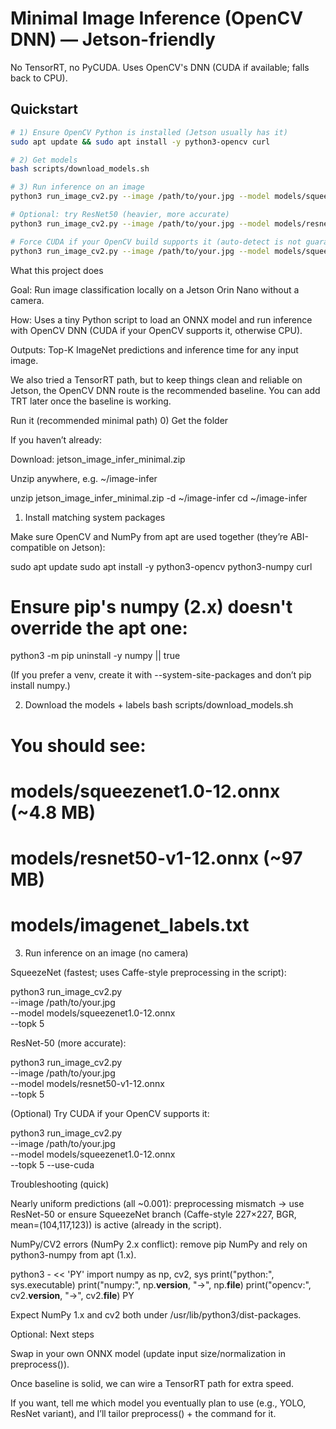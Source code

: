 # Minimal Image Inference (OpenCV DNN) — Jetson-friendly
No TensorRT, no PyCUDA. Uses OpenCV's DNN (CUDA if available; falls back to CPU).

## Quickstart
```bash
# 1) Ensure OpenCV Python is installed (Jetson usually has it)
sudo apt update && sudo apt install -y python3-opencv curl

# 2) Get models
bash scripts/download_models.sh

# 3) Run inference on an image
python3 run_image_cv2.py --image /path/to/your.jpg --model models/squeezenet1.0-12.onnx --topk 5

# Optional: try ResNet50 (heavier, more accurate)
python3 run_image_cv2.py --image /path/to/your.jpg --model models/resnet50-v1-12.onnx --topk 5

# Force CUDA if your OpenCV build supports it (auto-detect is not guaranteed)
python3 run_image_cv2.py --image /path/to/your.jpg --model models/squeezenet1.0-12.onnx --use-cuda
```



What this project does

Goal: Run image classification locally on a Jetson Orin Nano without a camera.

How: Uses a tiny Python script to load an ONNX model and run inference with OpenCV DNN (CUDA if your OpenCV supports it, otherwise CPU).

Outputs: Top-K ImageNet predictions and inference time for any input image.

We also tried a TensorRT path, but to keep things clean and reliable on Jetson, the OpenCV DNN route is the recommended baseline. You can add TRT later once the baseline is working.

Run it (recommended minimal path)
0) Get the folder

If you haven’t already:

Download: jetson_image_infer_minimal.zip

Unzip anywhere, e.g. ~/image-infer

unzip jetson_image_infer_minimal.zip -d ~/image-infer
cd ~/image-infer

1) Install matching system packages

Make sure OpenCV and NumPy from apt are used together (they’re ABI-compatible on Jetson):

sudo apt update
sudo apt install -y python3-opencv python3-numpy curl
# Ensure pip's numpy (2.x) doesn't override the apt one:
python3 -m pip uninstall -y numpy || true


(If you prefer a venv, create it with --system-site-packages and don’t pip install numpy.)

2) Download the models + labels
bash scripts/download_models.sh
# You should see:
#   models/squeezenet1.0-12.onnx (~4.8 MB)
#   models/resnet50-v1-12.onnx   (~97  MB)
#   models/imagenet_labels.txt

3) Run inference on an image (no camera)

SqueezeNet (fastest; uses Caffe-style preprocessing in the script):

python3 run_image_cv2.py \
  --image /path/to/your.jpg \
  --model models/squeezenet1.0-12.onnx \
  --topk 5


ResNet-50 (more accurate):

python3 run_image_cv2.py \
  --image /path/to/your.jpg \
  --model models/resnet50-v1-12.onnx \
  --topk 5


(Optional) Try CUDA if your OpenCV supports it:

python3 run_image_cv2.py \
  --image /path/to/your.jpg \
  --model models/squeezenet1.0-12.onnx \
  --topk 5 --use-cuda

Troubleshooting (quick)

Nearly uniform predictions (all ~0.001): preprocessing mismatch → use ResNet-50 or ensure SqueezeNet branch (Caffe-style 227×227, BGR, mean=(104,117,123)) is active (already in the script).

NumPy/CV2 errors (NumPy 2.x conflict): remove pip NumPy and rely on python3-numpy from apt (1.x).

python3 - << 'PY'
import numpy as np, cv2, sys
print("python:", sys.executable)
print("numpy:", np.__version__, "->", np.__file__)
print("opencv:", cv2.__version__, "->", cv2.__file__)
PY


Expect NumPy 1.x and cv2 both under /usr/lib/python3/dist-packages.

Optional: Next steps

Swap in your own ONNX model (update input size/normalization in preprocess()).

Once baseline is solid, we can wire a TensorRT path for extra speed.

If you want, tell me which model you eventually plan to use (e.g., YOLO, ResNet variant), and I’ll tailor preprocess() + the command for it.
